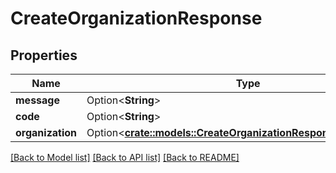 # CreateOrganizationResponse

## Properties

Name | Type | Description | Notes
------------ | ------------- | ------------- | -------------
**message** | Option<**String**> |  | [optional]
**code** | Option<**String**> |  | [optional]
**organization** | Option<[**crate::models::CreateOrganizationResponseOrganization**](create_organization_response_organization.md)> |  | [optional]

[[Back to Model list]](../README.md#documentation-for-models) [[Back to API list]](../README.md#documentation-for-api-endpoints) [[Back to README]](../README.md)


